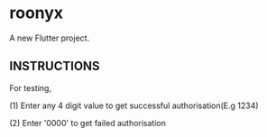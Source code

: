 # roonyx

A new Flutter project.

## INSTRUCTIONS
For testing,

(1) Enter any 4 digit value to get successful authorisation(E.g 1234)


(2) Enter '0000' to get failed authorisation
